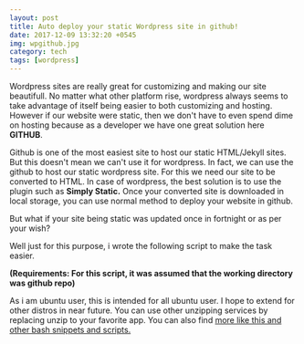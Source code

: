```yaml
---
layout: post
title: Auto deploy your static Wordpress site in github!
date: 2017-12-09 13:32:20 +0545
img: wpgithub.jpg
category: tech
tags: [wordpress]
---
```

Wordpress sites are really great for customizing and making our site beautifull. No matter what other platform rise, wordpress always seems to take advantage of itself being easier to both customizing and hosting. However if our website were static, then we don't have to even spend dime on hosting because as a developer we have one great solution here **GITHUB**.

Github is one of the most easiest site to host our static HTML/Jekyll sites. But this doesn't mean we can't use it for wordpress. In fact, we can use the github to host our static wordpress site. For this we need our site to be converted to HTML. In case of wordpress, the best solution is to use the plugin such as __Simply Static.__ Once your converted site is downloaded in local storage, you can use normal method to deploy your website in github.

But what if your site being static was updated once in fortnight or as per your wish?

Well just for this purpose, i wrote the following script to make the task easier.

**(Requirements: For this script, it was assumed that the working directory was github repo)**

<div id="gist"><script src="https://gist.github.com/cdrrazan/30e7033c65514943014807129b034ab8.js"></script>
</div>

As i am ubuntu user, this is intended for all ubuntu user. I hope to extend for other distros in near future. You can use other unzipping services by replacing unzip to your favorite app. You can also find <a href="https://github.com/cdrrazan/script-ly" target="_blank">more like this and other bash snippets and scripts.
